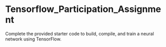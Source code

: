 # Tensorflow_Participation_Assignment
Complete the provided starter code to build, compile, and train a neural network using TensorFlow.
